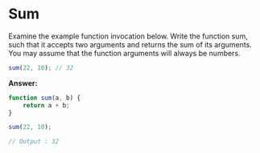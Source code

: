 # Sum

Examine the example function invocation below. Write the function sum, such that it accepts two arguments and returns the sum of its arguments. You may assume that the function arguments will always be numbers.

```js
sum(22, 10); // 32
```

**Answer:**

```js
function sum(a, b) {
    return a + b;
}

sum(22, 10);

// Output : 32
```